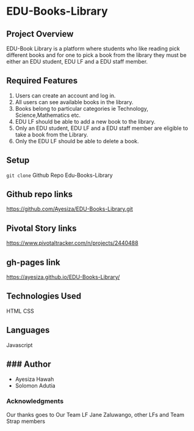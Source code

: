 # EDU-Books-Library
## Project Overview 
EDU-Book Library is a platform where students who like reading pick different books and for one to pick a book from the library they must be either an EDU student, EDU LF and a EDU staff member.

## Required Features
1. Users can create an account and log in.
2. All users can see available books in the library.
3. Books belong to particular categories ie Technology, Science,Mathematics etc.
4. EDU LF should be able to add a new book to the library.
5. Only an EDU student, EDU LF and a EDU staff member are eligible to take a book from the Library.
6. Only the EDU LF should be able to delete a book.

## Setup
 `git clone` Github Repo Edu-Books-Library

## Github repo links
 https://github.com/Ayesiza/EDU-Books-Library.git

## Pivotal Story links
 https://www.pivotaltracker.com/n/projects/2440488

## gh-pages link
https://ayesiza.github.io/EDU-Books-Library/

## Technologies Used
  HTML
  CSS 
## Languages
 Javascript

## ### Author

- Ayesiza Hawah
- Solomon Adutia

### Acknowledgments
 
 Our thanks goes to Our Team LF Jane Zaluwango, other LFs and Team Strap members